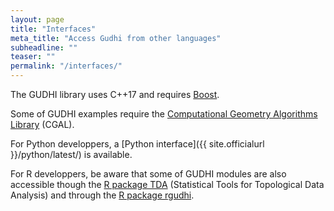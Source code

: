 ```yaml
---
layout: page
title: "Interfaces"
meta_title: "Access Gudhi from other languages"
subheadline: ""
teaser: ""
permalink: "/interfaces/"
---
```


The GUDHI library uses C++17 and requires [Boost](https://www.boost.org).

Some of GUDHI examples require the [Computational Geometry Algorithms Library](https://www.cgal.org) (CGAL).

For Python developpers, a [Python interface]({{ site.officialurl }}/python/latest/) is available.

For R developpers, be aware that some of GUDHI modules are also accessible though the [R package TDA](https://CRAN.R-project.org/package=TDA) (Statistical Tools for Topological Data Analysis) and through the [R package rgudhi](https://lmjl-alea.github.io/rgudhi/).
